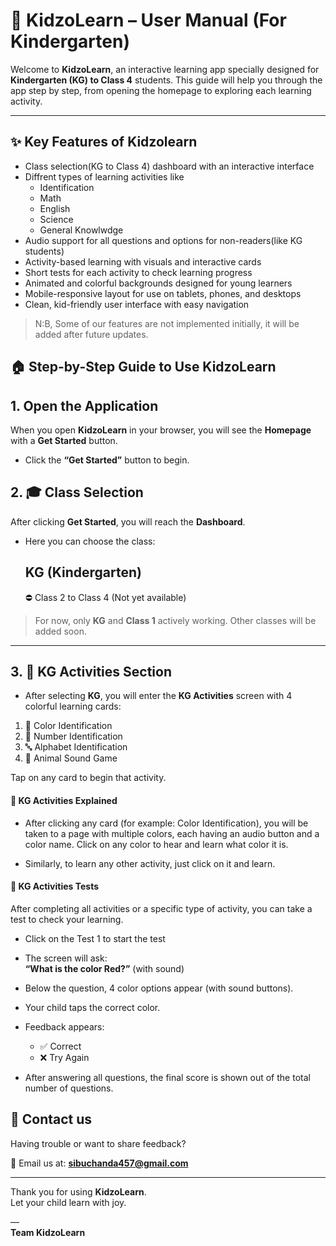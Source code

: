# 📘 KidzoLearn – User Manual (For Kindergarten)

Welcome to **KidzoLearn**, an interactive learning app specially designed for **Kindergarten (KG) to Class 4** students. This guide will help you through the app step by step, from opening the homepage to exploring each learning activity.

---

## ✨ Key Features of Kidzolearn
- Class selection(KG to Class 4) dashboard with an interactive interface
- Diffrent types of learning activities like
   - Identification
   - Math
   - English
   - Science
   - General Knowlwdge
- Audio support for all questions and options for non-readers(like KG students)
- Activity-based learning with visuals and interactive cards
- Short tests for each activity to check learning progress
- Animated and colorful backgrounds designed for young learners
- Mobile-responsive layout for use on tablets, phones, and desktops
- Clean, kid-friendly user interface with easy navigation

> N:B, Some of our features are not implemented initially, it will be added after future updates.

## 🏠 Step-by-Step Guide to Use KidzoLearn
## 1. Open the Application

When you open **KidzoLearn** in your browser, you will see the **Homepage** with a **Get Started** button.

- Click the **“Get Started”** button to begin.


## 2. 🎓 Class Selection
After clicking **Get Started**, you will reach the **Dashboard**.

- Here you can choose the class:  
   ## KG (Kindergarten)  
  ⛔ Class 2 to Class 4 (Not yet available)

> For now, only **KG** and **Class 1** actively working. Other classes will be added soon.

---

## 3. 🧸 KG Activities Section
- After selecting **KG**, you will enter the **KG Activities** screen with 4 colorful learning cards:

1. 🎨 Color Identification  
2. 🔢 Number Identification  
3. 🔤 Alphabet Identification  
4. 🐾 Animal Sound Game

Tap on any card to begin that activity.


#### 🧩 KG Activities Explained

- After clicking any card (for example: Color Identification), you will be taken to a page with multiple colors, each having an audio button and a color name. Click on any color to hear and learn what color it is.

- Similarly, to learn any other activity, just click on it and learn.

#### 📝 KG Activities Tests

After completing all activities or a specific type of activity, you can take a test to check your learning.

- Click on the Test 1 to start the test

- The screen will ask:  
  **“What is the color Red?”** (with sound)
- Below the question, 4 color options appear (with sound buttons).
- Your child taps the correct color.
- Feedback appears:
  - ✅ Correct
  - ❌ Try Again
- After answering all questions, the final score is shown out of the total number of questions.



## 📩 Contact us
Having trouble or want to share feedback?

📧 Email us at: **sibuchanda457@gmail.com**

---

Thank you for using **KidzoLearn**.  
Let your child learn with joy.

—  
**Team KidzoLearn**

